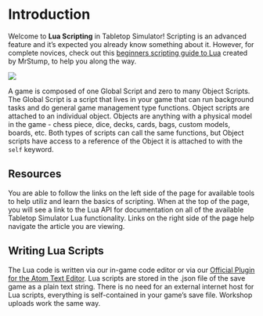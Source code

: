 # Introduction

Welcome to **Lua Scripting** in Tabletop Simulator! Scripting is an advanced feature and it’s expected you already know something about it. However, for complete novices, check out this [beginners scripting guide to Lua](http://steamcommunity.com/sharedfiles/filedetails/?id=714904631) created by MrStump, to help you along the way.

<img src="http://i.imgur.com/yav7CAs.gif"></img><br>

A game is composed of one Global Script and zero to many Object Scripts. The Global Script is a script that lives in your game that can run background tasks and do general game management type functions. Object scripts are attached to an individual object. Objects are anything with a physical model in the game - chess piece, dice, decks, cards, bags, custom models, boards, etc. Both types of scripts can call the same functions, but Object scripts have access to a reference of the Object it is attached to with the `self` keyword.


## Resources

You are able to follow the links on the left side of the page for available tools to help utiliz and learn the basics of scripting. When at the top of the page, you will see a link to the Lua API for documentation on all of the available Tabletop Simulator Lua functionality. Links on the right side of the page help navigate the article you are viewing.


## Writing Lua Scripts
The Lua code is written via our in-game code editor or via our [Official Plugin for the Atom Text Editor](#atom). Lua scripts are stored in the .json file of the save game as a plain text string. There is no need for an external internet host for Lua scripts, everything is self-contained in your game’s save file. Workshop uploads work the same way.

